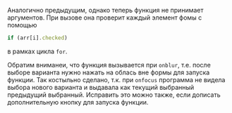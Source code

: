 Аналогично предыдущим, однако теперь функция не принимает аргументов. При вызове она проверит каждый элемент фомы с помощью
```js
if (arr[i].checked)
```
в рамках цикла ```for```.


Обратим вниманеи, что функция вызывается при ```onblur```, т.е. после выборе варианта нужно нажать на облась вне формы для запуска функции. Так костыльно сделано, т.к. при ```onfocus``` программа не видела выбора нового варианта и выдавала как текущий выбранный предыдущий выбранный. Исправить это можно также, если дописать дополнительную кнопку для запуска функции.